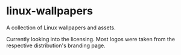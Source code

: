 # linux-wallpapers
A collection of Linux wallpapers and assets.

Currently looking into the licensing. Most logos were taken from the respective distribution's branding page.
